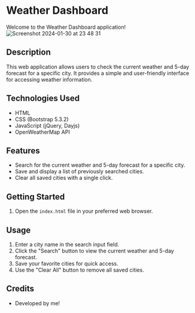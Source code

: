 # Weather Dashboard

Welcome to the Weather Dashboard application!
![Screenshot 2024-01-30 at 23 48 31](https://github.com/calltekk/advancedweatherapp/assets/112567796/6deb7c57-6230-4792-9c62-7fe7019efda8)



## Description

This web application allows users to check the current weather and 5-day forecast for a specific city. It provides a simple and user-friendly interface for accessing weather information.

## Technologies Used

- HTML
- CSS (Bootstrap 5.3.2)
- JavaScript (jQuery, Dayjs)
- OpenWeatherMap API

## Features

- Search for the current weather and 5-day forecast for a specific city.
- Save and display a list of previously searched cities.
- Clear all saved cities with a single click.

## Getting Started

1. Open the `index.html` file in your preferred web browser.

## Usage

1. Enter a city name in the search input field.
2. Click the "Search" button to view the current weather and 5-day forecast.
3. Save your favorite cities for quick access.
4. Use the "Clear All" button to remove all saved cities.

## Credits

- Developed by me!
